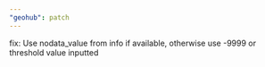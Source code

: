 ```yaml
---
"geohub": patch
---
```


fix: Use nodata_value from info if available, otherwise use -9999 or threshold value inputted
